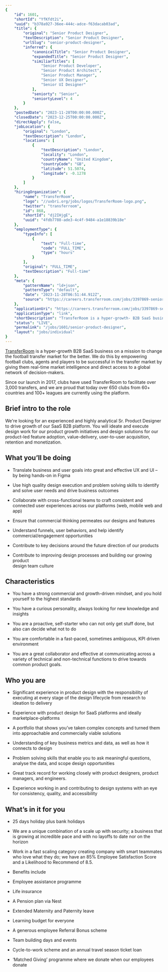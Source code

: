 ```yaml
---
{
	"id": 1601,
	"shortId": "YfKfdt2i",
	"uuid": "b378a927-36ee-444c-adce-f63dacab03ad",
	"title": {
		"original": "Senior Product Designer",
		"textDescription": "Senior Product Designer",
		"urlSlug": "senior-product-designer",
		"inferred": {
			"canonicalTitle": "Senior Product Designer",
			"expandedTitle": "Senior Product Designer",
			"similiarTitles": [
				"Senior Product Developer",
				"Senior Product Architect",
				"Senior Product Manager",
				"Senior UX Designer",
				"Senior UI Designer"
			],
			"seniorty": "Senior",
			"seniortyLevel": 4
		}
	},
	"postedDate": "2023-11-28T00:00:00.000Z",
	"closedDate": "2023-12-25T00:00:00.000Z",
	"directApply": false,
	"jobLocation": {
		"original": "London",
		"textDescription": "London",
		"locations": [
			{
				"textDescription": "London",
				"locality": "London",
				"countryName": "United Kingdom",
				"countryCode": "GB",
				"latitude": 51.5074,
				"longitude": -0.1278
			}
		]
	},
	"hiringOrganization": {
		"name": "TransferRoom",
		"logo": "//uxbri.org/jobs/logos/TransferRoom-logo.png",
		"twitter": "transferroom",
		"id": 868,
		"shortId": "dj2IHjgE",
		"uuid": "4fdb7788-ade3-4c4f-9484-a1e18839b18e"
	},
	"employmentType": {
		"typeInfo": [
			{
				"text": "Full-time",
				"code": "FULL_TIME",
				"type": "hours"
			}
		],
		"original": "FULL_TIME",
		"textDescription": "Full-time"
	},
	"meta": {
		"patternName": "ld+json",
		"patternType": "default",
		"date": "2023-11-28T06:51:44.912Z",
		"source": "https://careers.transferroom.com/jobs/3397869-senior-product-designer"
	},
	"applicationUri": "https://careers.transferroom.com/jobs/3397869-senior-product-designer",
	"applicationType": "link",
	"shortDescription": "TransferRoom is a hyper-growth- B2B SaaS business on a mission to change the football transfer market for the better. We do this by empowering football clubs, agents and players to be successful in",
	"status": "LIVE",
	"permalink": "/jobs/1601/senior-product-designer",
	"layout": "jobs/individual"
}
---
```

<p><a target="_blank" rel="noopener noreferrer nofollow" href="http://transferroom.com/">TransferRoom</a> is a hyper-growth B2B SaaS business on a mission to change the football transfer market for the better. We do this by empowering football clubs, agents and players to be successful in the transfer market by giving them real-time market intelligence and direct access to a global network of decision-makers.</p><p>Since our launch in 2017, clubs have used TransferRoom to facilitate over 3,000 transfers, and we are proud that today over 650 clubs from 60+ countries and 100+ leagues are currently using the platform.</p><h2>Brief intro to the role <br></h2><p>We're looking for an experienced and highly analytical Sr. Product Designer to drive growth of our SaaS B2B platform. You will ideate and execute design work for our product growth initiatives and design solutions for our product-led feature adoption, value-delivery, user-to-user acquisition, retention and monetization.</p><h2>What you’ll be doing</h2><ul><li><p>Translate business and user goals into great and effective UX and UI – by being hands-on in Figma</p></li></ul><ul><li><p>Use high quality design execution and problem solving skills to identify and solve user needs and drive business outcomes</p></li></ul><ul><li><p>Collaborate with cross-functional teams to craft consistent and connected user experiences across our platforms (web, mobile web and app)</p></li></ul><ul><li><p>Ensure that commercial thinking permeates our designs and features</p></li></ul><ul><li><p>Understand funnels, user behaviors, and help identify commercial/engagement opportunities</p></li></ul><ul><li><p>Contribute to key decisions around the future direction of our products</p></li></ul><ul><li><p>Contribute to improving design processes and building our growing product<br>design team culture</p></li></ul><h2>Characteristics</h2><ul><li><p>You have a strong commercial and growth-driven mindset, and you hold yourself to the highest standards</p></li></ul><ul><li><p>You have a curious personality, always looking for new knowledge and insights</p></li></ul><ul><li><p>You are a proactive, self-starter who can not only get stuff done, but also can decide what not to do</p></li></ul><ul><li><p>You are comfortable in a fast-paced, sometimes ambiguous, KPI driven environment</p></li></ul><ul><li><p>You are a great collaborator and effective at communicating across a variety of technical and non-technical functions to drive towards common product goals.</p></li></ul><h2>Who you are</h2><ul><li><p>Significant experience in product design with the responsibility of executing at every stage of the design lifecycle from research to ideation to delivery</p></li></ul><ul><li><p>Experience with product design for SaaS platforms and ideally marketplace-platforms</p></li></ul><ul><li><p>A portfolio that shows you’ve taken complex concepts and turned them into approachable and commercially viable solutions</p></li></ul><ul><li><p>Understanding of key business metrics and data, as well as how it connects to design</p></li></ul><ul><li><p>Problem solving skills that enable you to ask meaningful questions, analyse the data, and scope design opportunities</p></li></ul><ul><li><p>Great track record for working closely with product designers, product managers, and engineers.</p></li><li><p>Experience working in and contributing to design systems with an eye for consistency, quality, and accessibility<strong><br></strong></p></li></ul><h2>What’s in it for you<br></h2><ul><li><p>25 days holiday plus bank holidays</p></li><li><p>We are a unique combination of a scale up with security; a business that is growing at incredible pace and with no layoffs to date nor on the horizon</p></li></ul><ul><li><p>Work in a fast scaling category creating company with smart teammates who love what they do; we have an 85% Employee Satisfaction Score and a Likelihood to Recommend of 8.5.</p></li><li><p>Benefits include<br></p></li><li><p>Employee assistance programme</p></li><li><p>Life insurance</p></li><li><p>A Pension plan via Nest</p></li><li><p>Extended Maternity and Paternity leave</p></li><li><p>Learning budget for everyone</p></li><li><p>A generous employee Referral Bonus scheme</p></li><li><p>Team building days and events</p></li><li><p>Cycle-to-work scheme and an annual travel season ticket loan</p></li><li><p>‘Matched Giving’ programme where we donate when our employees donate</p></li></ul>
